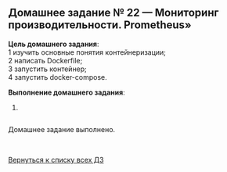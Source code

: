 ## Домашнее задание № 22 — Мониторинг производительности. Prometheus»

**Цель домашнего задания**:  
1 изучить основные понятия контейнеризации;  
2 написать Dockerfile;  
3 запустить контейнер;  
4 запустить docker-compose.  

**Выполнение домашнего задания**:

1) 

```console
```


















Домашнее задание выполнено.

<br/>

[Вернуться к списку всех ДЗ](../README.md)
